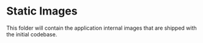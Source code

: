 # Static Images

This folder will contain the application internal images that are shipped with the initial codebase.